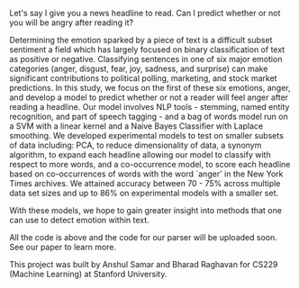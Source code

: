 Let's say I give you a news headline to read. Can I predict whether or not
you will be angry after reading it?

Determining the emotion sparked by a piece of text is a difficult subset sentiment  a
field which has largely focused on binary classification of text as
positive or negative. Classifying sentences in one of six major emotion
categories (anger, disgust, fear, joy, sadness, and surprise) can make
significant contributions to political polling, marketing, and stock
market predictions. In this study, we focus on the first of these six
emotions, anger, and develop a model to predict whether or not a reader
will feel anger after reading a headline. Our model involves NLP tools -
stemming, named entity recognition, and part of speech tagging - and a bag
of words model run on a SVM with a linear kernel and a Naive Bayes
Classifier with Laplace smoothing. We developed experimental models to
test on smaller subsets of data including: PCA, to reduce dimensionality
of data, a synonym algorithm, to expand each headline allowing our model
to classify with respect to more words, and a co-occurrence model, to
score each headline based on co-occurrences of words with the word `anger'
in the New York Times archives. We attained accuracy between 70 - 75% across multiple data set sizes and
up to 86% on experimental models with a smaller set. 

With these models, we hope to gain greater insight into
methods that one can use to detect emotion within text.

All the code is above and the code for our parser will be uploaded soon. 
See our paper to learn more. 

This project was built by Anshul Samar and Bharad Raghavan for CS229 (Machine Learning) at Stanford University.
